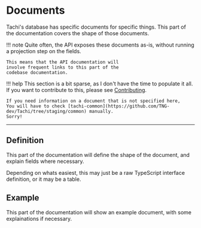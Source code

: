 # Documents

Tachi's database has specific documents for specific
things. This part of the documentation covers the
shape of those documents.

!!! note
	Quite often, the API exposes these documents as-is,
	without running a projection step on the fields.
	
	This means that the API documentation will
	involve frequent links to this part of the
	codebase documentation.

!!! help
	This section is a bit sparse, as I don't have the
	time to populate it all. If you want to contribute
	to this, please see [Contributing](../contributing.md).

	If you need information on a document that is not specified here,
	You will have to check [tachi-common](https://github.com/TNG-dev/Tachi/tree/staging/common) manually.
	Sorry!

*****

## Definition

This part of the documentation will define the shape of the
document, and explain fields where necessary.

Depending on whats easiest, this may just be a raw
TypeScript interface definition, or it may be a table.

## Example

This part of the documentation will show an example document,
with some explainations if necessary.
